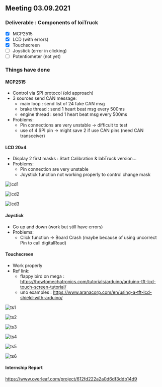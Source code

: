## Meeting 03.09.2021 

### Deliverable : Components of loiTruck

- [x] MCP2515
- [x] LCD (with errors)
- [x] Touchscreen
- [ ] Joystick (error in clicking)
- [ ] Potentiometer (not yet)

### Things have done
#### MCP2515

- Control via SPI protocol (old approach)
- 3 sources send CAN message:
    - main loop : send list of 24 fake CAN msg
    - brake thread : send 1 heart beat msg every 500ms
    - engine thread : send 1 heart beat msg every 500ms
- Problems:
    - Pin connections are very unstable -> difficult to test 
    - use of 4 SPI pin -> might save 2 if use CAN pins (need CAN transceiver)

#### LCD 20x4

- Display 2 first masks : Start Calibration & labTruck version...
- Problems:
    - Pin connection are very unstable
    - Joystick function not working properly to control change mask

![lcd1](/images/lcd4-1.jpg)

![lcd2](/images/lcd4-2.jpg)

![lcd3](/images/lcd4-3.jpg)

#### Joystick

- Go up and down (work but still have errors)
- Problems:
    - Click function -> Board Crash (maybe because of using uncorrect Pin to call digitalRead)


#### Touchscreen

- Work properly
- Ref link:
    - flappy bird on mega : https://howtomechatronics.com/tutorials/arduino/arduino-tft-lcd-touch-screen-tutorial/
    - uno examples : https://www.aranacorp.com/en/using-a-tft-lcd-shield-with-arduino/

![ts1](/images/touchscreen.jpg)

![ts2](/images/touchscreen1.jpg)

![ts3](/images/touchscreen2.jpg)

![ts4](/images/touchscreen3.jpg)

![ts5](/images/touchscreen4.jpg)

![ts6](/images/touchscreen5.jpg)

#### Internship Report
https://www.overleaf.com/project/612fd222a2a0d6df3ddb14d9

